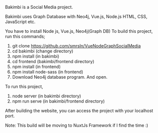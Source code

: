 Bakimbi is a Social Media project.

Bakimbi uses Graph Database with Neo4j, Vue.js, Node.js HTML, CSS, JavaScript etc.

You have to install Node js, Vue.js, Neo4j(Graph DB)
To build this project, run this commands;

1) git clone https://github.com/smrsln/VueNodeGraphSocialMedia
2) cd bakimbi (change directory)
3) npm install   (in bakimbi)
4) cd frontend  (bakimbi/frontend directory)
4) npm install   (in frontend)
5) npm install node-sass  (in frontend)
6) Download Neo4j database program. And open.

To run this project, 

1) node server (in bakimbi directory)
2) npm run serve (in bakimbi/frontend directory)

After building the website, you can access the project with your localhost port.

Note: This build will be moving to NuxtJs Framework if I find the time :)

